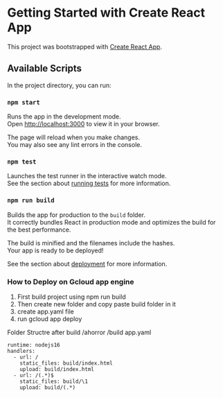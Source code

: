 # Getting Started with Create React App

This project was bootstrapped with [Create React App](https://github.com/facebook/create-react-app).

## Available Scripts

In the project directory, you can run:

### `npm start`

Runs the app in the development mode.\
Open [http://localhost:3000](http://localhost:3000) to view it in your browser.

The page will reload when you make changes.\
You may also see any lint errors in the console.

### `npm test`

Launches the test runner in the interactive watch mode.\
See the section about [running tests](https://facebook.github.io/create-react-app/docs/running-tests) for more information.

### `npm run build`

Builds the app for production to the `build` folder.\
It correctly bundles React in production mode and optimizes the build for the best performance.

The build is minified and the filenames include the hashes.\
Your app is ready to be deployed!

See the section about [deployment](https://facebook.github.io/create-react-app/docs/deployment) for more information.

### How to Deploy on Gcloud app engine

1. First build project using npm run build
2. Then create new folder and copy paste build folder in it
3. create app.yaml file
4. run gcloud app deploy

Folder Structre after build
 /ahorror
    /build
    app.yaml


```
runtime: nodejs16
handlers:
  - url: /
    static_files: build/index.html
    upload: build/index.html
  - url: /(.*)$
    static_files: build/\1
    upload: build/(.*)

```
